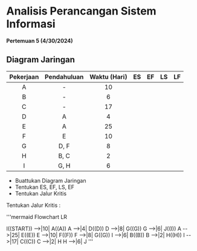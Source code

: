 # Analisis Perancangan Sistem Informasi
**Pertemuan 5 (4/30/2024)**

## Diagram Jaringan

| Pekerjaan | Pendahuluan | Waktu (Hari) | ES | EF | LS | LF |
| :---: | :----: | :----: | :----: | :----: | :----: | :----: |
| A | - | 10 |  |  |  |  |
| B | - | 6 |  |  |  |  |
| C | - | 17 |  |  |  |  |
| D | A | 4 |  |  |  |  |
| E | A | 25 |  |  |  |  |
| F | E | 10 |  |  |  |  |
| G | D, F | 8 |  |  |  |  |
| H | B, C | 2 |  |  |  |  |
| I | G, H | 6 |  |  |  |  |

- Buattukan Diagram Jaringan
- Tentukan ES, EF, LS, EF
- Tentukan Jalur Kritis

Tentukan Jalur Kritis :

'''mermaid
  Flowchart LR

  I((START)) -->|10| A((A))
  A -->|4| D((D))
  D -->|8| G((G))
  G -->|6| J((I))
  A -->|25| E((E))
  E -->|10| F((F))
  F -->|8| G((G)) 
  I -->|6| B((B))
  B -->|2| H((H))
  I -->|17| C((C))
  C -->|2| H
  H -->|6| J
'''
